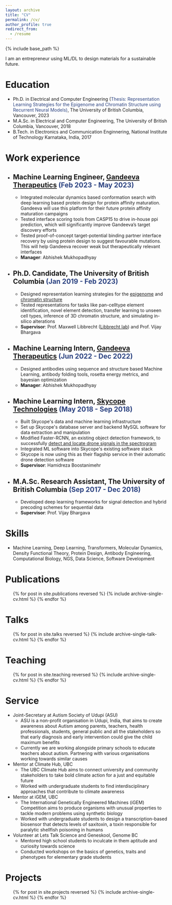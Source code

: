 ```yaml
---
layout: archive
title: "CV"
permalink: /cv/
author_profile: true
redirect_from:
  - /resume
---
```


{% include base_path %}
 
I am an entrepreneur using ML/DL to design materials for a sustainable future.

Education
======
* Ph.D. in Electrical and Computer Engineering (<span style="color:#2C4381">Thesis: Representation Learning Strategies for the Epigenome and Chromatin Structure using Recurrent Neural Models)</span>, The University of British Columbia, Vancouver, 2023 
* M.A.Sc. in Electrical and Computer Engineering, The University of British Columbia, Vancouver, 2018
* B.Tech. in Electronics and Communication Enginnering, National Institute of Technology Karnataka, India, 2017 

Work experience
======
* ## Machine Learning Engineer, <a href="https://www.gandeeva.com/"><u>Gandeeva Therapeutics</u></a> <span style="color:#2C4381">(Feb 2023 - May 2023)</span> 
  * Integrated molecular dynamics based conformation search with deep learning based protein design for protein affinity maturation. Gandeeva will use this platform for their future protein affinity maturation campaigns
  * Tested interface scoring tools from CASP15 to drive in-house ppi prediction, which will significantly improve Gandeeva’s target discovery efforts
  * Tested proof-of-concept target-potential binding partner interface recovery by using protein design to suggest favourable mutations. This will help Gandeeva recover weak but therapeutically relevant interfaces
  * **Manager**: Abhishek Mukhopadhyay

* ## Ph.D. Candidate, The University of British Columbia <span style="color:#2C4381">(Jan 2019 - Feb 2023)</span> 
  * Designed representation learning strategies for the <a href="https://kevinbdsouza.github.io/publications/epilstm"><u>epigenome</u></a> and <a href="https://kevinbdsouza.github.io/publications/hiclstm"><u>chromatin structure</u></a>
  * Tested representations for tasks like pan-celltype element identification, novel element detection, transfer learning to unseen cell types, inference of 3D chromatin structure, and simulating in-silico alterations
  * **Supervisor**: Prof. Maxwell Libbrecht (<a href="https://www.libbrechtlab.com"><u>Libbrecht lab</u></a>) and Prof. Vijay Bhargava

* ## Machine Learning Intern, <a href="https://www.gandeeva.com/"><u>Gandeeva Therapeutics</u></a> <span style="color:#2C4381">(Jun 2022 - Dec 2022)</span> 
  * Designed antibodies using sequence and structure based Machine Learning, antibody folding tools, rosetta energy metrics, and bayesian optimization
  * **Manager**: Abhishek Mukhopadhyay

* ## Machine Learning Intern, <a href="https://www.skycope.com/"><u>Skycope Technologies</u></a> <span style="color:#2C4381"> (May 2018 - Sep 2018)</span>
  * Built Skycope's data and machine learning infrastructure 
  * Set up Skycope's database server and backend MySQL software for data extraction and manipulation 
  * Modified Faster-RCNN, an existing object detection framework, to successfully <a href="https://kevinbdsouza.github.io/publications/frcnn"><u>detect and locate drone signals in the spectrogram</u></a>
  * Integrated ML software into Skycope's existing software stack 
  * Skycope is now using this as their flagship service in their automatic drone detection software
  * **Supervisor**: Hamidreza Boostanimehr

* ## M.A.Sc. Research Assistant, The University of British Columbia <span style="color:#2C4381"> (Sep 2017 - Dec 2018)</span>
  * Developed deep learning frameworks for signal detection and hybrid precoding schemes for sequential data
  * **Supervisor**: Prof. Vijay Bhargava

  
Skills
======
* Machine Learning, Deep Learning, Transformers, Molecular Dynamics, Density Functional Theory, Protein Design, Antibody Engineering, Computational Biology, NGS, Data Science, Software Development 


Publications
======
  <ul>{% for post in site.publications reversed %}
    {% include archive-single-cv.html %}
  {% endfor %}</ul>
  
Talks
======
  <ul>{% for post in site.talks reversed %}
    {% include archive-single-talk-cv.html %}
  {% endfor %}</ul>
  
Teaching
======
  <ul>{% for post in site.teaching reversed %}
    {% include archive-single-cv.html %}
  {% endfor %}</ul>
  
Service 
======
* Joint-Secretary at Autism Society of Udupi (ASU)
  * ASU is a non-profit organisation in Udupi, India, that aims to create awareness about Autism among parents, teachers, health professionals, students, general public and all the stakeholders so that early diagnosis and early intervention could give the child maximum benefits
  * Currently we are working alongside primary schools to educate teachers about autism. Partnering with various organisations working towards similar causes 
* Mentor at Climate Hub, UBC
  * The UBC Climate Hub aims to connect university and community stakeholders to take bold climate action for a just and equitable future
  * Worked with undergraduate students to find interdisciplinary approaches that contribute to climate awareness
* Mentor at iGEM, UBC
  * The International Genetically Engineered Machines (iGEM) Competition aims to produce organisms with unusual properties to tackle modern problems using synthetic biology
  * Worked with undergraduate students to design a transcription-based biosensor that detects levels of saxitoxin, a toxin responsible for paralytic shellfish poisoning in humans
* Volunteer at Lets Talk Science and Geneskool, Genome BC
  * Mentored high school students to inculcate in them aptitude and curiosity towards science
  * Conducted workshops on the basics of genetics, traits and phenotypes for elementary grade students

Projects
======
  <ul>{% for post in site.projects reversed %}
    {% include archive-single-cv.html %}
  {% endfor %}</ul>
